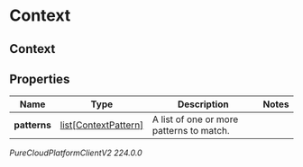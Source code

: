 # Context

## Context

## Properties

|Name | Type | Description | Notes|
|------------ | ------------- | ------------- | -------------|
| **patterns** | [list[ContextPattern]](ContextPattern) | A list of one or more patterns to match. | |



_PureCloudPlatformClientV2 224.0.0_
